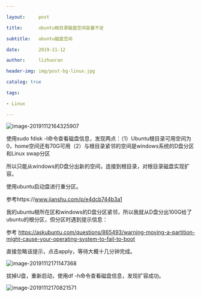 ```yaml
---

layout:     post

title:      ubuntu根目录磁盘空间容量不足

subtitle:   ubuntu磁盘空间

date:       2019-11-12

author:     lizhuoran

header-img: img/post-bg-linux.jpg

catalog: true

tags:

- Linux

---
```


![image-20191112164325907](https://raw.githubusercontent.com/lizhuoranget/pictures/master/image-20191112164325907.png)

使用sudo fdisk -l命令查看磁盘信息，发现两点：（1）Ubuntu根目录可用空间为0，home空间还有70G可用（2）与根目录紧邻的空间是windows系统的D盘分区和Linux swap分区

所以只能从windows的D盘分出新的空间，连接到根目录，对根目录磁盘实现扩容。

使用ubuntu启动盘进行重分区。

参考https://www.jianshu.com/p/e4dcb744b3a1

我的ubuntu根所在区和windows的D盘分区紧邻，所以我就从D盘分出100G给了ubuntu的根分区，但分区时遇到提示信息：

参考 https://askubuntu.com/questions/865493/warning-moving-a-partition-might-cause-your-operating-system-to-fail-to-boot

直接忽略该提示，点击apply，等待大概十几分钟完成。

![image-20191112171147368](https://raw.githubusercontent.com/lizhuoranget/pictures/master/image-20191112171147368.png)

拔掉U盘，重新启动，使用df -h命令查看磁盘信息，发现扩容成功。

![image-20191112170821571](https://raw.githubusercontent.com/lizhuoranget/pictures/master/image-20191112170821571.png)